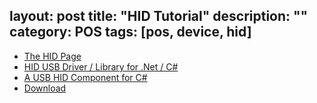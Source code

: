 layout: post
title: "HID Tutorial"
description: ""
category: POS
tags: [pos, device, hid]
---

- [The HID Page](http://www.lvr.com/hidpage.htm)
- [HID USB Driver / Library for .Net / C# ](http://www.florian-leitner.de/index.php/2007/08/03/hid-usb-driver-library/#comment-21)
- [A USB HID Component for C# ](http://www.codeproject.com/KB/cs/USB_HID.aspx?fid=398968&amp;df=90&amp;mpp=25&amp;noise=3&amp;prof=False&amp;sort=Position&amp;view=Quick&amp;fr=26#xx0xx)
- [Download](http://hideasy.codeplex.com/SourceControl/list/changesets)
